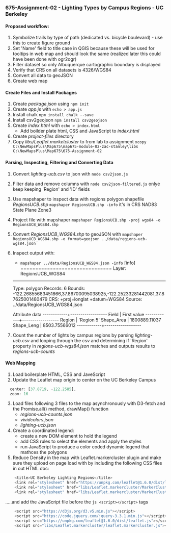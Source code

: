 ### 675-Assignment-02 - Lighting Types by Campus Regions - UC Berkeley
#### Proposed workflow:
1. Symbolize trails by type of path (dedicated vs. bicycle boulevard) - use this to create figure ground
2. Set 'Name' field to title case in QGIS because these will be used for tooltips in web map and should look the same (realized later this could have been done with ogr2ogr)
3. Filter dataset so only Albuquerque cartographic boundary is displayed
3. Verify that CRS on all datasets is 4326/WGS84
4. Convert all data to geoJSON
5. Create web map

#### Create Files and Install Packages
1. Create *package.json* using `npm init`
2. Create *app.js* with `echo > app.js`
3. Install chalk `npm install chalk --save`
4. Install csv2geojson `npm install csv2geojson`
4. Create *index.html* with `echo > index.html`
    - Add boilder plate html, CSS and JavaScript to *index.html*
5. Create *project-files* directory 
6. Copy *libs/Leaflet.marketcluster* to from lab to assignment `xcopy C:\NewMapsPlus\Map675\map675-module-02-zac-stanley\libs C:\NewMapsPlus\Map675\675-Assignment-02`

#### Parsing, Inspecting, Filtering and Converting Data
1. Convert *lighting-ucb.csv* to json with `node csv2json.js`
2. Filter data and remove columns with `node csv2json-filtered.js` onlye keep keeping 'Region' and 'ID' fields
3. Use mapshaper to inspect data with regions polygon shapefile *RegionsUCB.shp* `mapshaper RegionsUCB.shp -info` it's in CRS NAD83 State Plane Zone3
4. Project file with mapshaper `mapshaper RegionsUCB.shp -proj wgs84 -o RegionsUCB_WGS84.shp`
5. Convert *RegionsUCB_WGS84.shp* to geoJSON with `mapshaper RegionsUCB_WGS84.shp -o format=geojson ../data/regions-ucb-wgs84.json`
6. Inspect output with:
    - `mapshaper ../data/RegionsUCB_WGS84.json -info`
    [info]
    ===============================
    Layer:    RegionsUCB_WGS84
    -------------------------------
    Type:     polygon
    Records:  6
    Bounds:   -122.26855683451866,37.86700095038925,-122.25233281442081,37.87625001480479
    CRS:      +proj=longlat +datum=WGS84
    Source:   ../data/RegionsUCB_WGS84.json

    Attribute data
    ------------+------------------
    Field      | First value
    ------------+------------------
    Region     | 'Region 5'
    Shape_Area | 1800889.11037
    Shape_Leng |    8503.75566012
    ------------+------------------
7. Count the number of lights by campus regions by parsing *lighting-ucb.csv* and looping through the csv and determining if 'Region' property in *regions-ucb-wgs84.json* matches and outputs results to *regions-ucb-counts*


#### Web Mapping
1. Load boilerplate HTML, CSS and JaveScript
2. Update the Leaflet map origin to center on the UC Berkeley Campus

```js
  center: [37.8719, -122.2585],
  zoom: 16
```
3. Load files following 3 files to the map asynchronously with D3-fetch and the Promise.all() method, drawMap() function
    - *regions-ucb-counts.json*
    - *vividcolors.json*
    - *lighting-ucb.json*
4. Create a coordinated legend:
    - create a new DOM element to hold the legend
    - add CSS rules to select the elements and apply the styles
    - run JavaScript to produce a color coded dynamic legend that mathces the polygons
5. Reduce Density in the map with Leaflet.markercluster plugin and make sure they upload on page load with by including the following CSS files in out HTML doc:

```js
    <title>UC Berkeley Lighting Regions</title>
    <link rel="stylesheet" href="https://unpkg.com/leaflet@1.6.0/dist/leaflet.css" />
    <link rel="stylesheet" href="libs/Leaflet.markercluster/MarkerCluster.Default.css"> />
    <link rel="stylesheet" href="libs/Leaflet.markercluster/MarkerCluster.css"> />
```

.....and add the JavaScript file before the ```js <script></script>``` tags

```js
    <script src="https://d3js.org/d3.v5.min.js"></script>
    <script src="https://code.jquery.com/jquery-3.3.1.min.js"></script>
    <script src="https://unpkg.com/leaflet@1.6.0/dist/leaflet.js"></script>
    <script src="libs/Leaflet.markercluster/leaflet.markercluster.js"></script>
```


